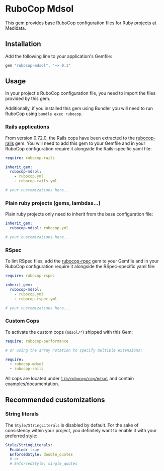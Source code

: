 # RuboCop Mdsol

This gem provides base RuboCop configuration files for Ruby projects at Medidata.


## Installation

Add the following line to your application's Gemfile:

```ruby
gem "rubocop-mdsol", "~> 0.1"
```


## Usage

In your project's RuboCop configuration file, you need to import the files provided by this gem.

Additionally, if you installed this gem using Bundler you will need to run RuboCop using `bundle exec rubocop`.

### Rails applications

From version 0.72.0, the Rails cops have been extracted to the [rubocop-rails](https://rubygems.org/gems/rubocop-rails) gem.
You will need to add this gem to your Gemfile and in your RuboCop configuration require it alongside the Rails-specific yaml file:

```yaml
require: rubocop-rails

inherit_gem:
  rubocop-mdsol:
    - rubocop.yml
    - rubocop-rails.yml

# your customizations here...
```

### Plain ruby projects (gems, lambdas...)

Plain ruby projects only need to inherit from the base configuration file:

```yaml
inherit_gem:
  rubocop-mdsol: rubocop.yml

# your customizations here...
```

### RSpec

To lint RSpec files, add the [rubocop-rpec](https://rubygems.org/gems/rubocop-rspec) gem to your Gemfile and in your RuboCop configuration require it alongside the RSpec-specific yaml file:

```yaml
require: rubocop-rspec

inherit_gem:
  rubocop-mdsol:
    - rubocop.yml
    - rubocop-rspec.yml

# your customizations here...
```

### Custom Cops

To activate the custom cops (`mdsol/*`) shipped with this Gem:

```yaml
require: rubocop-performance

# or using the array notation to specify multiple extensions:

require:
  - rubocop-mdsol
  - rubocop-rails
```

All cops are located under
[`lib/rubocop/cop/mdsol`](lib/rubocop/cop/mdsol) and contain examples/documentation.


## Recommended customizations

### String literals

The `Style/StringLiterals` is disabled by default.
For the sake of consistency within your project, you definitely want to enable it with your preferred style:

```yaml
Style/StringLiterals:
  Enabled: true
  EnforcedStyle: double_quotes
  # or
  # EnforcedStyle: single_quotes
```
